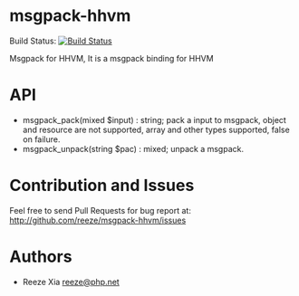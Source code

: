 msgpack-hhvm
============

Build Status: [![Build Status](https://secure.travis-ci.org/reeze/msgpack-hhvm.png)](http://travis-ci.org/reeze/msgpack-hhvm)

Msgpack for HHVM, It is a msgpack binding for HHVM

# API

- msgpack_pack(mixed $input) : string;
  pack a input to msgpack, object and resource are not supported, array and other types supported,
  false on failure.
- msgpack_unpack(string $pac) : mixed;
  unpack a msgpack.

# Contribution and  Issues

Feel free to send Pull Requests for bug report at: <http://github.com/reeze/msgpack-hhvm/issues>

# Authors

- Reeze Xia <reeze@php.net>
